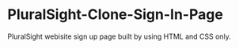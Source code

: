 # PluralSight-Clone-Sign-In-Page
PluralSight webisite sign up page built by using HTML and CSS only.
